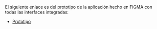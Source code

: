 El siguiente enlace es del prototipo de la aplicación hecho en FIGMA con todas las interfaces integradas: 

- [Prototipo](https://www.figma.com/proto/7F2NuMJdDod0Dn964mAnrP/DeafyApp?type=design&node-id=5-74&t=OEWJSB66UoP6rMho-1&scaling=scale-down&page-id=0%3A1&starting-point-node-id=5%3A74&mode=design)
